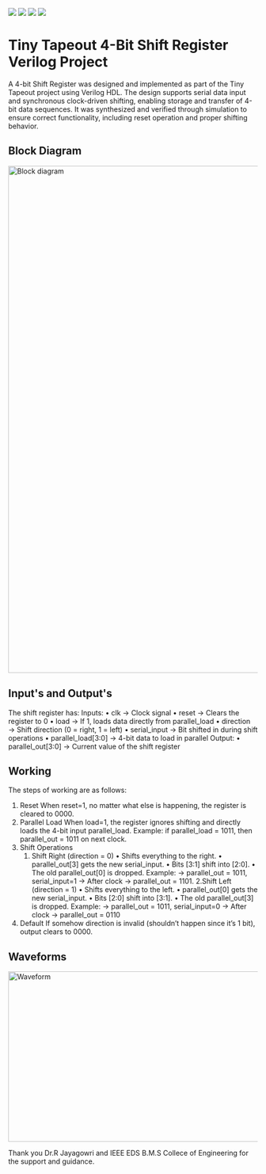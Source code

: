 ![](../../workflows/gds/badge.svg) ![](../../workflows/docs/badge.svg) ![](../../workflows/test/badge.svg) ![](../../workflows/fpga/badge.svg)

# Tiny Tapeout 4-Bit Shift Register Verilog Project

A 4-bit Shift Register was designed and implemented as part of the Tiny Tapeout project using Verilog HDL. The design supports serial data input and synchronous clock-driven shifting, enabling storage and transfer of 4-bit data sequences. It was synthesized and verified through simulation to ensure correct functionality, including reset operation and proper shifting behavior.

## Block Diagram
<img width="1536" height="1024" alt="Block diagram" src="https://github.com/user-attachments/assets/e8a98752-10a3-415d-bce5-242682052ae5" />

## Input's and Output's
The shift register has:
Inputs:
  •	clk → Clock signal
  •	reset → Clears the register to 0
  •	load → If 1, loads data directly from parallel_load
  •	direction → Shift direction (0 = right, 1 = left)
  •	serial_input → Bit shifted in during shift operations
  •	parallel_load[3:0] → 4-bit data to load in parallel
Output:
  •	parallel_out[3:0] → Current value of the shift register

## Working
The steps of working are as follows:
1. Reset
   When reset=1, no matter what else is happening, the register is cleared to 0000.
2. Parallel Load
   When load=1, the register ignores shifting and directly loads the 4-bit input parallel_load.
   Example: if parallel_load = 1011, then parallel_out = 1011 on next clock.
3. Shift Operations
   1. Shift Right (direction = 0)
      •	Shifts everything to the right.
      •	parallel_out[3] gets the new serial_input.
      •	Bits [3:1] shift into [2:0].
      •	The old parallel_out[0] is dropped.
      Example:
        -> parallel_out = 1011, serial_input=1
        -> After clock → parallel_out = 1101.
   2.Shift Left (direction = 1)
      •	Shifts everything to the left.
      •	parallel_out[0] gets the new serial_input.
      •	Bits [2:0] shift into [3:1].
      •	The old parallel_out[3] is dropped.
      Example:
        -> parallel_out = 1011, serial_input=0
        -> After clock → parallel_out = 0110  
4. Default
   If somehow direction is invalid (shouldn’t happen since it’s 1 bit), output clears to 0000.
## Waveforms
<img width="1919" height="344" alt="Waveform" src="https://github.com/user-attachments/assets/68eb8180-6bab-4bac-bd78-df2dbf10a6c1" />

Thank you  Dr.R Jayagowri and IEEE EDS B.M.S Collece of Engineering  for the support and guidance.
